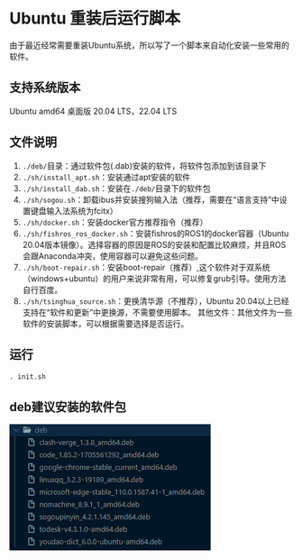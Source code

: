 # Ubuntu 重装后运行脚本

由于最近经常需要重装Ubuntu系统，所以写了一个脚本来自动化安装一些常用的软件。

## 支持系统版本

Ubuntu amd64 桌面版
20.04 LTS，22.04 LTS

## 文件说明
1. `./deb/`目录：通过软件包(.dab)安装的软件，将软件包添加到该目录下
2. `./sh/install_apt.sh`：安装通过apt安装的软件
3. `./sh/install_dab.sh`：安装在`./deb/`目录下的软件包
4. `./sh/sogou.sh`：卸载ibus并安装搜狗输入法（推荐，需要在“语言支持”中设置键盘输入法系统为fcitx）
5. `./sh/docker.sh`：安装docker官方推荐指令（推荐）
6. `./sh/fishros_ros_docker.sh`：安装fishros的ROS1的docker容器（Ubuntu 20.04版本镜像）。选择容器的原因是ROS的安装和配置比较麻烦，并且ROS会跟Anaconda冲突，使用容器可以避免这些问题。
7. `./sh/boot-repair.sh`：安装boot-repair（推荐）,这个软件对于双系统（windows+ubuntu）的用户来说非常有用，可以修复grub引导。使用方法自行百度。
8. `./sh/tsinghua_source.sh`：更换清华源（不推荐），Ubuntu 20.04以上已经支持在“软件和更新”中更换源，不需要使用脚本。
其他文件：其他文件为一些软件的安装脚本，可以根据需要选择是否运行。

## 运行

```shell
. init.sh
```

## deb建议安装的软件包
![deb建议](pics/deb建议.png)
